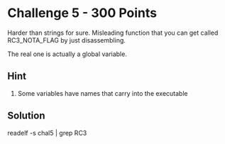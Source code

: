 Challenge 5 - 300 Points
========================
Harder than strings for sure. Misleading function that you can get called RC3_NOTA_FLAG by just disassembling.

The real one is actually a global variable.

Hint
----
1. Some variables have names that carry into the executable

Solution
--------
readelf -s chal5 | grep RC3
